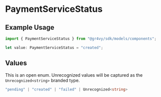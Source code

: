 # PaymentServiceStatus

## Example Usage

```typescript
import { PaymentServiceStatus } from "@gr4vy/sdk/models/components";

let value: PaymentServiceStatus = "created";
```

## Values

This is an open enum. Unrecognized values will be captured as the `Unrecognized<string>` branded type.

```typescript
"pending" | "created" | "failed" | Unrecognized<string>
```
